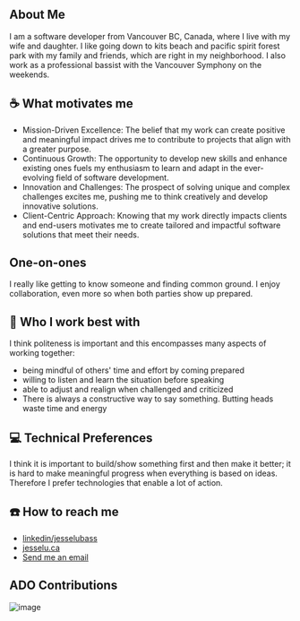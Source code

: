 

## About Me 
I am a software developer from Vancouver BC, Canada, where I live with my wife and daughter. 
I like going down to kits beach and pacific spirit forest park with my family and friends, which are right in my neighborhood.
I also work as a professional bassist with the Vancouver Symphony on the weekends. 

## ☕️ What motivates me
- Mission-Driven Excellence: The belief that my work can create positive and meaningful impact drives me to contribute to projects that align with a greater purpose.
- Continuous Growth: The opportunity to develop new skills and enhance existing ones fuels my enthusiasm to learn and adapt in the ever-evolving field of software development.
- Innovation and Challenges: The prospect of solving unique and complex challenges excites me, pushing me to think creatively and develop innovative solutions.
- Client-Centric Approach: Knowing that my work directly impacts clients and end-users motivates me to create tailored and impactful software solutions that meet their needs.

##  One-on-ones 
I really like getting to know someone and finding common ground. 
I enjoy collaboration, even more so when both parties show up prepared. 

## 🙏 Who I work best with
I think politeness is important and this encompasses many aspects of working together:
- being mindful of others' time and effort by coming prepared 
- willing to listen and learn the situation before speaking
- able to adjust and realign when challenged and criticized
- There is always a constructive way to say something. Butting heads waste time and energy 

## 💻 Technical Preferences 
I think it is important to build/show something first and then make it better; it is hard to make meaningful progress when everything is based on ideas.
Therefore I prefer technologies that enable a lot of action.

## ☎️ How to reach me 
- [linkedin/jesselubass](https://www.linkedin.com/in/jesselumusic/)
- [jesselu.ca](https://www.jesselu.ca)
- [Send me an email](mailto:jesse.lu95@gmail.com)

## ADO Contributions
![image](https://github.com/JesseLuBass/jesselubass/assets/67474118/b5c6ddf8-aac6-4ccd-b6aa-604ab0ef33a4)


<!--
**JesseLuBass/jesselubass** is a ✨ _special_ ✨ repository because its `README.md` (this file) appears on your GitHub profile.

Here are some ideas to get you started:

- 🔭 I’m currently working on ...
- 🌱 I’m currently learning ...
- 👯 I’m looking to collaborate on ...
- 🤔 I’m looking for help with ...
- 💬 Ask me about ...
- 📫 How to reach me: ...
- 😄 Pronouns: ...
- ⚡ Fun fact: ...
-->
